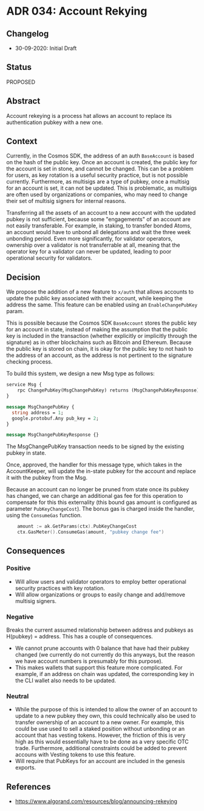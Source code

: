 # ADR 034: Account Rekying

## Changelog

- 30-09-2020: Initial Draft

## Status

PROPOSED

## Abstract

Account rekeying is a process hat allows an account to replace its authentication pubkey with a new one.

## Context

Currently, in the Cosmos SDK, the address of an auth `BaseAccount` is based on the hash of the public key.  Once an account is created, the public key for the account is set in stone, and cannot be changed.  This can be a problem for users, as key rotation is a useful security practice, but is not possible currently.  Furthermore, as multisigs are a type of pubkey, once a multisig for an account is set, it can not be updated.  This is problematic, as multisigs are often used by organizations or companies, who may need to change their set of multisig signers for internal reasons.

Transferring all the assets of an account to a new account with the updated pubkey is not sufficient, because some "engagements" of an account are not easily transferable.  For example, in staking, to transfer bonded Atoms, an account would have to unbond all delegations and wait the three week unbonding period.  Even more significantly, for validator operators, ownership over a validator is not transferrable at all, meaning that the operator key for a validator can never be updated, leading to poor operational security for validators. 

## Decision

We propose the addition of a new feature to `x/auth` that allows accounts to update the public key associated with their account, while keeping the address the same.  This feature can be enabled using an `EnableChangePubKey` param.

This is possible because the Cosmos SDK `BaseAccount` stores the public key for an account in state, instead of making the assumption that the public key is included in the transaction (whether explicitly or implicitly through the signature) as in other blockchains such as Bitcoin and Ethereum.  Because the public key is stored on chain, it is okay for the public key to not hash to the address of an account, as the address is not pertinent to the signature checking process.

To build this system, we design a new Msg type as follows:

```protobuf
service Msg {
    rpc ChangePubKey(MsgChangePubKey) returns (MsgChangePubKeyResponse);
}

message MsgChangePubKey {
  string address = 1;
  google.protobuf.Any pub_key = 2;
}

message MsgChangePubKeyResponse {}
```

The MsgChangePubKey transaction needs to be signed by the existing pubkey in state.

Once, approved, the handler for this message type, which takes in the AccountKeeper, will update the in-state pubkey for the account and replace it with the pubkey from the Msg.

Because an account can no longer be pruned from state once its pubkey has changed, we can charge an additional gas fee for this operation to compensate for this this externality (this bound gas amount is configured as parameter `PubKeyChangeCost`). The bonus gas is charged inside the handler, using the `ConsumeGas` function.

```go
	amount := ak.GetParams(ctx).PubKeyChangeCost
	ctx.GasMeter().ConsumeGas(amount, "pubkey change fee")
```


## Consequences

### Positive

* Will allow users and validator operators to employ better operational security practices with key rotation.
* Will allow organizations or groups to easily change and add/remove multisig signers.

### Negative

Breaks the current assumed relationship between address and pubkeys as H(pubkey) = address. This has a couple of consequences.

* We cannot prune accounts with 0 balance that have had their pubkey changed (we currently do not currently do this anyways, but the reason we have account numbers is presumably for this purpose).
* This makes wallets that support this feature more complicated. For example, if an address on chain was updated, the corresponding key in the CLI wallet also needs to be updated.

### Neutral

* While the purpose of this is intended to allow the owner of an account to update to a new pubkey they own, this could technically also be used to transfer ownership of an account to a new owner.  For example, this could be use used to sell a staked position without unbonding or an account that has vesting tokens.  However, the friction of this is very high as this would essentially have to be done as a very specific OTC trade. Furthermore, additional constraints could be added to prevent accouns with Vesting tokens to use this feature.
* Will require that PubKeys for an account are included in the genesis exports.

## References

+ https://www.algorand.com/resources/blog/announcing-rekeying
